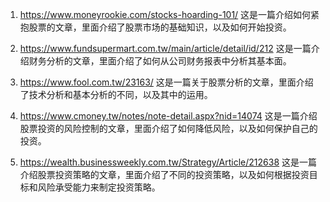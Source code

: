 

1. https://www.moneyrookie.com/stocks-hoarding-101/
这是一篇介绍如何紧抱股票的文章，里面介绍了股票市场的基础知识，以及如何开始投资。

2. https://www.fundsupermart.com.tw/main/article/detail/id/212
这是一篇介绍财务分析的文章，里面介绍了如何从公司财务报表中分析其基本面。

3. https://www.fool.com.tw/23163/
这是一篇关于股票分析的文章，里面介绍了技术分析和基本分析的不同，以及其中的运用。

4. https://www.cmoney.tw/notes/note-detail.aspx?nid=14074
这是一篇介绍股票投资的风险控制的文章，里面介绍了如何降低风险，以及如何保护自己的投资。

5. https://wealth.businessweekly.com.tw/Strategy/Article/212638
这是一篇介绍股票投资策略的文章，里面介绍了不同的投资策略，以及如何根据投资目标和风险承受能力来制定投资策略。